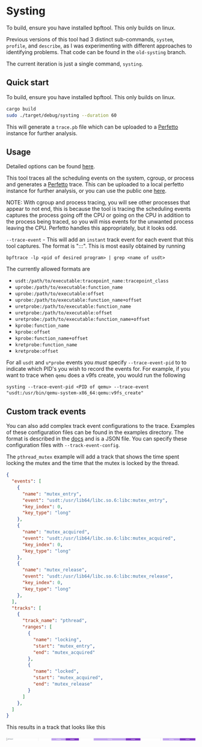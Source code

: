# Systing

To build, ensure you have installed bpftool. This only builds on linux.

Previous versions of this tool had 3 distinct sub-commands, `system`, `profile`,
and `describe`, as I was experimenting with different approaches to identifying
problems.  That code can be found in the `old-systing` branch.

The current iteration is just a single command, `systing`.

## Quick start

To build, ensure you have installed bpftool. This only builds on linux.

```bash
cargo build
sudo ./target/debug/systing --duration 60
```

This will generate a `trace.pb` file which can be uploaded to a
[Perfetto](https://perfetto.dev/) instance for further analysis.

## Usage

Detailed options can be found [here](docs/USAGE.adoc).

This tool traces all the scheduling events on the system, cgroup, or process and
generates a [Perfetto](https://perfetto.dev/) trace.  This can be uploaded to a
local perfetto instance for further analysis, or you can use the public one
[here](https://ui.perfetto.dev/).

NOTE: With cgroup and process tracing, you will see other processes that appear
to not end, this is because the tool is tracing the scheduling events captures
the process going off the CPU or going on the CPU in addition to the process
being traced, so you will miss events for the unwanted process leaving the CPU.
Perfetto handles this appropriately, but it looks odd.

`--trace-event` - This will add an `instant` track event for each event that
this tool captures.  The format is "<trace type>:<optional
info>:<class>:<name>".  This is most easily obtained by running

```
bpftrace -lp <pid of desired program> | grep <name of usdt>
```

The currently allowed formats are

- `usdt:/path/to/executable:tracepoint_name:tracepoint_class`
- `uprobe:/path/to/executable:function_name`
- `uprobe:/path/to/executable:offset`
- `uprobe:/path/to/executable:function_name+offset`
- `uretprobe:/path/to/executable:function_name`
- `uretprobe:/path/to/executable:offset`
- `uretprobe:/path/to/executable:function_name+offset`
- `kprobe:function_name`
- `kprobe:offset`
- `kprobe:function_name+offset`
- `kretprobe:function_name`
- `kretprobe:offset`

For all `usdt` and `u*probe` events you *must* specify `--trace-event-pid` to to
indicate which PID's you wish to record the events for. For example, if you want
to trace when `qemu` does a v9fs create, you would run the following

```
systing --trace-event-pid <PID of qemu> --trace-event "usdt:/usr/bin/qemu-system-x86_64:qemu:v9fs_create"
````

## Custom track events

You can also add complex track event configurations to the trace.  Examples of
these configuration files can be found in the examples directory.  The format is
described in the [docs](docs/USAGE.adoc) and is a JSON file.  You can specify
these configuration files with `--track-event-config`.

The `pthread_mutex` example will add a track that shows the time spent locking
the mutex and the time that the mutex is locked by the thread.

```JSON
{
  "events": [
    {
      "name": "mutex_entry",
      "event": "usdt:/usr/lib64/libc.so.6:libc:mutex_entry",
      "key_index": 0,
      "key_type": "long"
    },
    {
      "name": "mutex_acquired",
      "event": "usdt:/usr/lib64/libc.so.6:libc:mutex_acquired",
      "key_index": 0,
      "key_type": "long"
    },
    {
      "name": "mutex_release",
      "event": "usdt:/usr/lib64/libc.so.6:libc:mutex_release",
      "key_index": 0,
      "key_type": "long"
    },
  ],
  "tracks": [
    {
      "track_name": "pthread",
      "ranges": [
        {
          "name": "locking",
          "start": "mutex_entry",
          "end": "mutex_acquired"
        },
        {
          "name": "locked",
          "start": "mutex_acquired",
          "end": "mutex_release"
        }
      ]
    },
  ]
}
```

This results in a track that looks like this

![pthread mutex example](docs/pthread.png)
